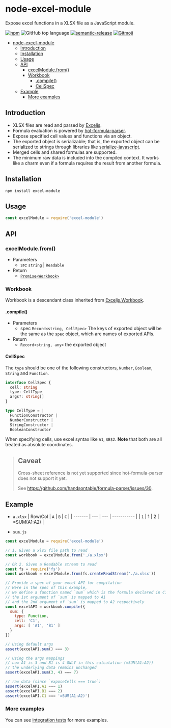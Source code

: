 # node-excel-module
Expose excel functions in a XLSX file as a JavaScript module.

[![npm](https://img.shields.io/npm/v/excel-module.svg)](https://www.npmjs.com/excel-module)
![GitHub top language](https://img.shields.io/github/languages/top/momocow/node-excel-module.svg)
[![semantic-release](https://img.shields.io/badge/%20%20%F0%9F%93%A6%F0%9F%9A%80-semantic--release-e10079.svg)](https://github.com/semantic-release/semantic-release)
[![Gitmoji](https://img.shields.io/badge/gitmoji-%20😜%20😍-FFDD67.svg?style=flat-square)](https://gitmoji.carloscuesta.me/)

- [node-excel-module](#node-excel-module)
  - [Introduction](#introduction)
  - [Installation](#installation)
  - [Usage](#usage)
  - [API](#api)
    - [excelModule.from()](#excelmodulefrom)
    - [Workbook](#workbook)
      - [.compile()](#compile)
      - [CellSpec](#cellspec)
  - [Example](#example)
    - [More examples](#more-examples)

## Introduction
- XLSX files are read and parsed by [Exceljs](https://github.com/guyonroche/exceljs).
- Formula evaluation is powered by [hot-formula-parser](https://github.com/handsontable/formula-parser).
- Expose specified cell values and functions via an object.
- The exported object is serializable; that is, the exported object can be serialized to strings through libraries like [serialize-javascript](https://github.com/yahoo/serialize-javascript).
- Merged cells and shared formulas are supported.
- The minimum raw data is included into the compiled context. It works like a charm even if a formula requires the result from another formula.

## Installation
```
npm install excel-module
```

## Usage
```js
const excelModule = require('excel-module')
```

## API
### excelModule.from()
- Parameters
  - src `string` | `Readable`
- Return
  - [`Promise<Workbook>`](#workbook)

### Workbook
Workbook is a descendant class inherited from [Exceljs.Workbook](https://github.com/guyonroche/exceljs#create-a-workbook).

#### .compile()
- Parameters
  - spec `Record<string, CellSpec>` The keys of exported object will be the same as the `spec` object, which are names of exported APIs.
- Return
  - `Record<string, any>` the exported object

#### CellSpec
The `type` should be one of the following constructors, `Number`, `Boolean`, `String` and `Function`.

```ts
interface CellSpec {
  cell: string
  type: CellType
  args?: string[]
}

type CellType = |
  FunctionConstructor |
  NumberConstructor |
  StringConstructor |
  BooleanConstructor
```

When specifying cells, use excel syntax like `A1`, `$B$2`. **Note** that both are all treated as absolute coordinates.

> **Caveat**
> -----------------------
> Cross-sheet reference is not yet supported since hot-formula-parser does not support it yet.
> 
> See https://github.com/handsontable/formula-parser/issues/30.


## Example
- `a.xlsx`
  | Row\Col | `A` | `B` | `C`         |
  | ------- | --- | --- | ----------- |
  | `1`     | 1   | 2   | =SUM(A1:A2) |

- `sum.js`
```js
const excelModule = require('excel-module')

// 1. Given a xlsx file path to read
const workbook = excelModule.from('./a.xlsx')

// OR 2. Given a Readable stream to read
const fs = require('fs')
const workbook = excelModule.from(fs.createReadStream('./a.xlsx'))

// Provide a spec of your excel API for compilation
// Here in the spec of this example,
// we define a function named `sum` which is the formula declared in C1
// the 1st argument of `sum` is mapped to A1
// and the 2nd argument of `sum` is mapped to A2 respectively
const excelAPI = workbook.compile({
  sum: {
    type: Function,
    cell: 'C1',
    args: [ 'A1', 'B1' ]
  }
})

// Using default args
assert(excelAPI.sum() === 3)

// Using the args mappings
// now A1 is 3 and B1 is 4 ONLY in this calculation (=SUM(A1:A2))
// the underlying data remains unchanged
assert(excelAPI.sum(3, 4) === 7)

// raw data (since `exposeCells === true`)
assert(excelAPI.A1 === 1)
assert(excelAPI.B1 === 2)
assert(excelAPI.C1 === '=SUM(A1:A2)')
```
### More examples
You can see [integration tests](https://github.com/momocow/node-excel-module/blob/master/test/integration/excel-module.test.js#L10) for more examples.
